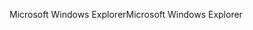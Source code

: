<span data-ttu-id="76e45-101">Microsoft Windows Explorer</span><span class="sxs-lookup"><span data-stu-id="76e45-101">Microsoft Windows Explorer</span></span>